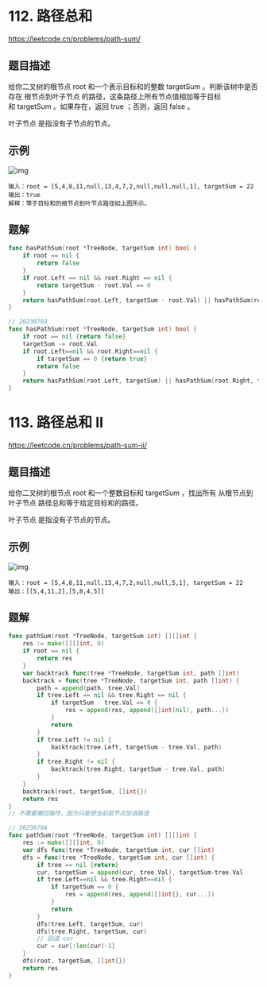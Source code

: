 # 112. 路径总和
https://leetcode.cn/problems/path-sum/

## 题目描述
给你二叉树的根节点 root 和一个表示目标和的整数 targetSum 。判断该树中是否存在 根节点到叶子节点 的路径，这条路径上所有节点值相加等于目标和 targetSum 。如果存在，返回 true ；否则，返回 false 。

叶子节点 是指没有子节点的节点。

## 示例
![img](https://assets.leetcode.com/uploads/2021/01/18/pathsum1.jpg)
```
输入：root = [5,4,8,11,null,13,4,7,2,null,null,null,1], targetSum = 22
输出：true
解释：等于目标和的根节点到叶节点路径如上图所示。
```

## 题解
```go
func hasPathSum(root *TreeNode, targetSum int) bool {
    if root == nil {
        return false
    }
    if root.Left == nil && root.Right == nil {
        return targetSum - root.Val == 0
    }
    return hasPathSum(root.Left, targetSum - root.Val) || hasPathSum(root.Right, targetSum - root.Val)
}
```
```go
// 20230703
func hasPathSum(root *TreeNode, targetSum int) bool {
    if root == nil {return false}
    targetSum -= root.Val
    if root.Left==nil && root.Right==nil {
        if targetSum == 0 {return true}
        return false 
    }
    return hasPathSum(root.Left, targetSum) || hasPathSum(root.Right, targetSum)
}
```


# 113. 路径总和 II
https://leetcode.cn/problems/path-sum-ii/


## 题目描述
给你二叉树的根节点 root 和一个整数目标和 targetSum ，找出所有 从根节点到叶子节点 路径总和等于给定目标和的路径。

叶子节点 是指没有子节点的节点。


## 示例
![img](https://assets.leetcode.com/uploads/2021/01/18/pathsumii1.jpg)
```
输入：root = [5,4,8,11,null,13,4,7,2,null,null,5,1], targetSum = 22
输出：[[5,4,11,2],[5,8,4,5]]
```

## 题解
```go
func pathSum(root *TreeNode, targetSum int) [][]int {
    res := make([][]int, 0)
    if root == nil {
        return res 
    }
    var backtrack func(tree *TreeNode, targetSum int, path []int) 
    backtrack = func(tree *TreeNode, targetSum int, path []int) {
        path = append(path, tree.Val)
        if tree.Left == nil && tree.Right == nil {
            if targetSum - tree.Val == 0 {
                res = append(res, append([]int(nil), path...))
            }
            return 
        }
        if tree.Left != nil {
            backtrack(tree.Left, targetSum - tree.Val, path)
        }
        if tree.Right != nil {
            backtrack(tree.Right, targetSum - tree.Val, path)
        }
    }
    backtrack(root, targetSum, []int{})
    return res 
}
// 不需要撤回操作，因为只是把当前层节点加进路径
```
```go
// 20230704
func pathSum(root *TreeNode, targetSum int) [][]int {
    res := make([][]int, 0)
    var dfs func(tree *TreeNode, targetSum int, cur []int)
    dfs = func(tree *TreeNode, targetSum int, cur []int) {
        if tree == nil {return}
        cur, targetSum = append(cur, tree.Val), targetSum-tree.Val
        if tree.Left==nil && tree.Right==nil {
            if targetSum == 0 {
                res = append(res, append([]int{}, cur...))
            }
            return 
        }
        dfs(tree.Left, targetSum, cur)
        dfs(tree.Right, targetSum, cur)
        // 回退 cur
        cur = cur[:len(cur)-1]
    }
    dfs(root, targetSum, []int{})
    return res 
}
```
